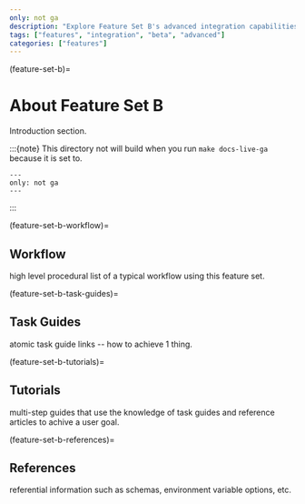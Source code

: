 ```yaml
---
only: not ga
description: "Explore Feature Set B's advanced integration capabilities and specialized processing tools available in Early Access."
tags: ["features", "integration", "beta", "advanced"]
categories: ["features"]
---
```


(feature-set-b)=
# About Feature Set B

Introduction section.

:::{note}
This directory not will build when you run `make docs-live-ga` because it is set to.
```
---
only: not ga
---
```
:::

(feature-set-b-workflow)=
## Workflow

high level procedural list of a typical workflow using this feature set.

(feature-set-b-task-guides)=
## Task Guides

atomic task guide links -- how to achieve 1 thing.

(feature-set-b-tutorials)=
## Tutorials

multi-step guides that use the knowledge of task guides and reference articles to achive a user goal.

(feature-set-b-references)=
## References

referential information such as schemas, environment variable options, etc.